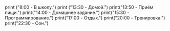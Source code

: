 print ("8:00 - В школу.")
print ("13:30 - Домой.")
print("13:50 - Приём пищи.")
print("14:00 - Домашнее задание.")
print("15:30 - Программирование.")
print("17:00 - Отдых.")
print("20:00 - Тренировка.")
print("22:30 - Сон.")
